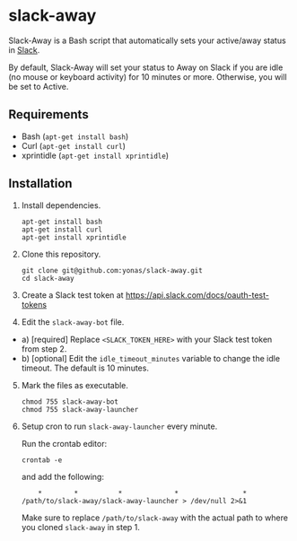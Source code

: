 # slack-away

Slack-Away is a Bash script that automatically sets your active/away status in [Slack](https://slack.com).

By default, Slack-Away will set your status to Away on Slack if you are idle (no mouse or keyboard activity) for 10 minutes or more. Otherwise, you will be set to Active.

## Requirements

- Bash (`apt-get install bash`)
- Curl (`apt-get install curl`)
- xprintidle (`apt-get install xprintidle`)

## Installation

1. Install dependencies.
    ```
    apt-get install bash
    apt-get install curl
    apt-get install xprintidle
    ```

2. Clone this repository.

    ```
    git clone git@github.com:yonas/slack-away.git
    cd slack-away
    ```

3. Create a Slack test token at https://api.slack.com/docs/oauth-test-tokens

4. Edit the `slack-away-bot` file.
 * a) [required] Replace `<SLACK_TOKEN_HERE>` with your Slack test token from step 2.
 * b) [optional] Edit the `idle_timeout_minutes` variable to change the idle timeout. The default is 10 minutes.

5. Mark the files as executable.

    ```
    chmod 755 slack-away-bot
    chmod 755 slack-away-launcher
    ```

6. Setup cron to run `slack-away-launcher` every minute.
    
    Run the crontab editor:
    ```
    crontab -e
    ```
    and add the following:

    `    *        *          *             *                *               /path/to/slack-away/slack-away-launcher > /dev/null 2>&1`

    Make sure to replace `/path/to/slack-away` with the actual path to where you cloned `slack-away` in step 1.

